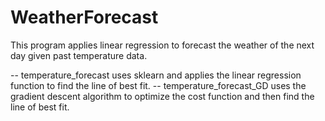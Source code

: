 # WeatherForecast

This program applies linear regression to forecast the weather of the next day given past temperature data.

-- temperature_forecast uses sklearn and applies the linear regression function to find the line of best fit.
-- temperature_forecast_GD uses the gradient descent algorithm to optimize the cost function and then find the line of best fit.

